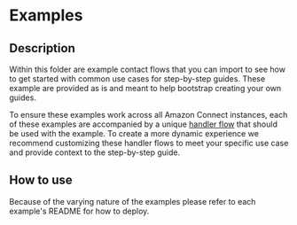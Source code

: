 # Examples

## Description
Within this folder are example contact flows that you can import to see how to get started with common use cases for step-by-step guides. These example are provided as is and meant to help bootstrap creating your own guides.

To ensure these examples work across all Amazon Connect instances, each of these examples are accompanied by a unique [handler flow](../flows/HandlerFlow/) that should be used with the example. To create a more dynamic experience we recommend customizing these handler flows to meet your specific use case and provide context to the step-by-step guide.

## How to use
Because of the varying nature of the examples please refer to each example's README for how to deploy.